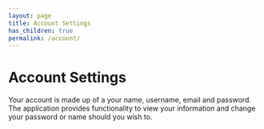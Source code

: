 ```yaml
---
layout: page 
title: Account Settings 
has_children: true
permalink: /account/
---
```


# Account Settings

Your account is made up of a your name, username, email and password. The application provides functionality to view your information and change your password or name should you wish to.